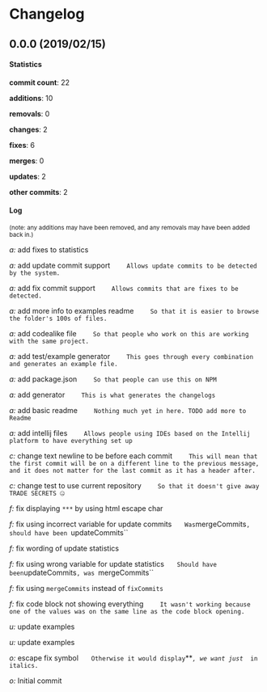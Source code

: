 # Changelog
## 0.0.0 (2019/02/15)
#### Statistics
**commit count**: 22

**additions**: 10

**removals**: 0

**changes**: 2

**fixes**: 6

**merges**: 0

**updates**: 2

**other commits**: 2

#### Log
<small>(note: any additions may have been removed, and any removals may have been added back in.)</small>

*a:* add fixes to statistics

*a:* add update commit support
`    Allows update commits to be detected by the system.`

*a:* add fix commit support
`    Allows commits that are fixes to be detected.`

*a:* add more info to examples readme
`    So that it is easier to browse the folder's 100s of files.`

*a:* add codealike file
`    So that people who work on this are working with the same project.`

*a:* add test/example generator
`    This goes through every combination and generates an example file.`

*a:* add package.json
`    So that people can use this on NPM`

*a:* add generator
`    This is what generates the changelogs`

*a:* add basic readme
`    Nothing much yet in here. TODO add more to Readme`

*a:* add intellij files
`    Allows people using IDEs based on the Intellij platform to have everything set up`

*c:* change text newline to be before each commit
`    This will mean that the first commit will be on a different line to the previous message, and it does not matter for the last commit as it has a header after.`

*c:* change test to use current repository
`    So that it doesn't give away TRADE SECRETS 🤐`

*f:* fix displaying `***` by using html escape char

*f:* fix using incorrect variable for update commits
`    Was `mergeCommits`, should have been `updateCommits``

*f:* fix wording of update statistics

*f:* fix using wrong variable for update statistics
`    Should have been `updateCommits`, was `mergeCommits``

*f:* fix using `mergeCommits` instead of `fixCommits`

*f:* fix code block not showing everything
`    It wasn't working because one of the values was on the same line as the code block opening.`

*u:* update examples

*u:* update examples

*o:* escape fix symbol
`    Otherwise it would display `***`, we want just `*` in italics.`

*o:* Initial commit
